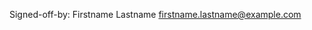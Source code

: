 <!--
Thank you for your pull request.

If this fixes a GitHub issue, make sure to have a line saying 'Fixes #XXXX'
(without quotes) in the commit message.

Please update Signed-off-by info and read the common contributing guidelines
before you continue https://github.com/open-eid/.github/blob/master/CONTRIBUTING.md!
-->

Signed-off-by: Firstname Lastname <firstname.lastname@example.com>
